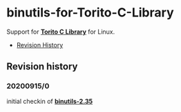 # binutils-for-Torito-C-Library
Support for [**Torito C Library**](https://github.com/KilianKegel/torito-C-Library#torito-c-library) for Linux.

* [Revision History](https://github.com/KilianKegel/binutils-for-Torito-C-Library#revision-history)

## Revision history

### 20200915/0
initial checkin of [**binutils-2.35**](https://ftp.gnu.org/gnu/binutils/binutils-2.35.tar.xz)
